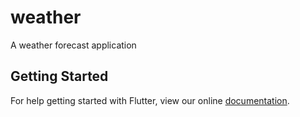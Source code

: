 # weather

A weather forecast application

## Getting Started

For help getting started with Flutter, view our online
[documentation](https://flutter.io/).
